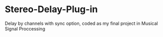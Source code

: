 # Stereo-Delay-Plug-in
Delay by channels with sync option, coded as my final project in Musical Signal Proccessing 
